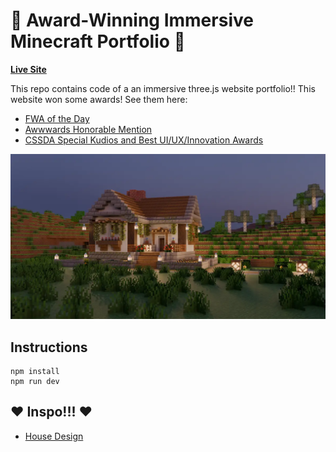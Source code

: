 # 🎉 Award-Winning Immersive Minecraft Portfolio 🎉

**[Live Site](http://woanminecraftfolio.com/)**

This repo contains code of a an immersive three.js website portfolio!! This website won some awards! See them here:

- [FWA of the Day](https://thefwa.com/cases/educational-minecraft-folio)
- [Awwwards Honorable Mention](https://www.awwwards.com/sites/educational-minecraft-folio)
- [CSSDA Special Kudios and Best UI/UX/Innovation Awards](https://www.cssdesignawards.com/sites/educational-minecraft-folio/46808/)

![Home page screenshot](public/media/og/og-image.webp?raw=true "Home page screenshot")

## Instructions

```
npm install
npm run dev
```

## ❤️ Inspo!!! ❤️

- [House Design](https://youtu.be/lkJ8zbYotGQ)

